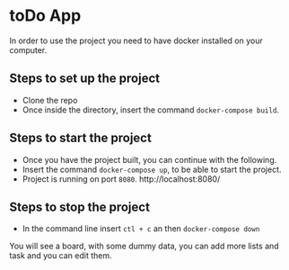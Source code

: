 # toDo App


In order to use the project you need to have docker installed on your computer.

## Steps to set up the project

- Clone the repo
- Once inside the directory, insert the command ``` docker-compose build ```.

## Steps to start the project
- Once you have the project built, you can continue with the following.
- Insert the command ``` docker-compose up ```, to be able to start the project.
- Project is running on port ``` 8080 ```. http://localhost:8080/

## Steps to stop the project
- In the command line insert ``` ctl + c ``` an then ``` docker-compose down ```

You will see a board, with some dummy data, you can add more lists and task and you can edit them. 